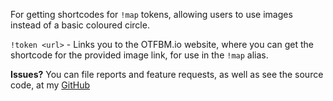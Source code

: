 For getting shortcodes for `!map` tokens, allowing users to use images instead of a basic coloured circle.

`!token <url>` - Links you to the OTFBM.io website, where you can get the shortcode for the provided image link, for use in the `!map` alias.

**Issues?**
You can file reports and feature requests, as well as see the source code, at my [GitHub](https://github.com/Croebh/Avrae-Customizations)